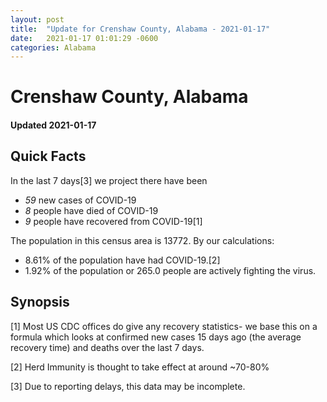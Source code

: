 ```yaml
---
layout: post
title:  "Update for Crenshaw County, Alabama - 2021-01-17"
date:   2021-01-17 01:01:29 -0600
categories: Alabama
---
```


# Crenshaw County, Alabama
#### Updated 2021-01-17

## Quick Facts

In the last 7 days[3] we project there have been
- *59* new cases of COVID-19
- *8* people have died of COVID-19
- *9* people have recovered from COVID-19[1]

The population in this census area is 13772. By our calculations:
- 8.61% of the population have had COVID-19.[2]
- 1.92% of the population or 265.0 people are actively fighting the virus.

## Synopsis




[1] Most US CDC offices do give any recovery statistics- we base this on a formula which looks at confirmed new cases
15 days ago (the average recovery time) and deaths over the last 7 days.

[2] Herd Immunity is thought to take effect at around ~70-80%

[3] Due to reporting delays, this data may be incomplete.
 
    